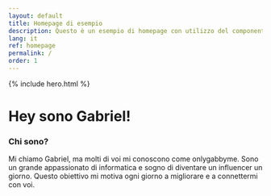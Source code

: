 ```yaml
---
layout: default
title: Homepage di esempio
description: Questo è un esempio di homepage con utilizzo del componente "hero"
lang: it
ref: homepage
permalink: /
order: 1
---
```


{% include hero.html %}

<main class="container my-4" markdown="1">
<h1>Hey sono Gabriel!</h1>
<h3>Chi sono?</h3>
<p>Mi chiamo Gabriel, ma molti di voi mi conoscono come onlygabbyme. Sono un grande appassionato di informatica e sogno di diventare un influencer un giorno. Questo obiettivo mi motiva ogni giorno a migliorare e a connettermi con voi.</p>
</main>

